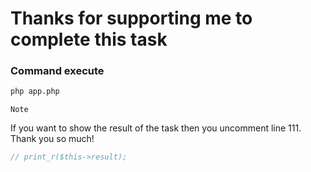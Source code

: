 # Thanks for supporting me to complete this task

### Command execute
```bash
php app.php
```
`Note`

If you want to show the result of the task then you uncomment line 111. Thank you so much!
```php
// print_r($this->result);
```
